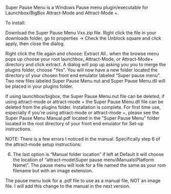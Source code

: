 Super Pause Menu is a Windows Pause menu plugin/executable for Launchbox/BigBox Attract-Mode and Attract-Mode +.

To install:

Download the Super Pause Menu Vxx.zip file. Right click the file in your downloads folder, go to properties -> Check the Unblock square and click apply, then close the dialog.

Right click the file again and choose: Extract All.. when the browse menu pops up choose your root launchbox, Attract-Mode, or Attract-Mode+ directory and click extract. A dialog will pop up asking you you to merge the plugins folder, choose "Yes".
You will now have a new folder located the directory of your chosen front end emulator labeled “Super pause menu”. 
Two new files labeled Super Pause Menu.nut and Super Pause Menu.dll will be placed in your plugins folder.  

If using launchbox/bigbox, the Super Pause Menu.nut file can be deleted, 
if using attract-mode or attract-mode + the Super Pause Menu.dll file can be deleted 
from the plugins folder.
Installation is complete.
For first time use, especially if you're using attract-mode or attract-mode +, please see the Super Pause Menu Manual.pdf located in the "Super Pause Menu" folder located in the root directory of your front end emulator for Set-up instructions.

NOTE: There is a few errors I noticed in the manual. Specifically step 6 of the attract-mode setup instructions:

6. The last option is “Manual folder location” if left at Default it will choose the 
location of “attract-mode\Super pause menu\Manuals\Platform Name\”. The pause 
menu will look for a file named the same as your rom filename but with an image 
extension.

The pause menu look for a .pdf file to use as a manual file, NOT an image file. I will add this change to the manual in the next version.
